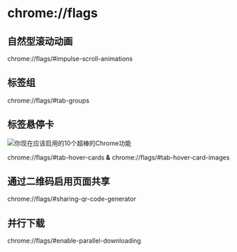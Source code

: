 # **chrome://flags**

## **自然型滚动动画**

chrome://flags/#impulse-scroll-animations

## **标签组**

chrome://flags/#tab-groups

## **标签悬停卡**

![你现在应该启用的10个超棒的Chrome功能](https://p3-tt.byteimg.com/origin/pgc-image/e6aa1c19f2f648a083b400aa4336dd64?from=pc)

chrome://flags/#tab-hover-cards **&** chrome://flags/#tab-hover-card-images

## **通过二维码启用页面共享**

chrome://flags/#sharing-qr-code-generator

## **并行下载**

chrome://flags/#enable-parallel-downloading
